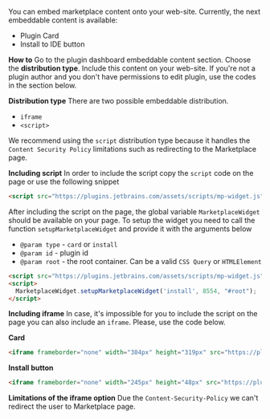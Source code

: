 [//]: # (title: Embeddable Content)  

You can embed marketplace content onto your web-site. Currently, the next embeddable content is available:

 - Plugin Card
 - Install to IDE button

**How to**
Go to the plugin dashboard embeddable content section. Choose the **distribution type**. Include this content on your web-site. If you're not a plugin author and you don't have permissions to edit plugin, use the codes in the section below.


**Distribution type**
There are two possible embeddable distribution. 
 - `iframe`
 - `<script>`
 
We recommend using the `script` distribution type because it handles the `Content Security Policy` limitations such as redirecting to the Marketplace page.

**Including script**
In order to include the script copy the `script` code on the page or use the following snippet
```html
<script src="https://plugins.jetbrains.com/assets/scripts/mp-widget.js"></script>
```
After including the script on the page, the global variable `MarketplaceWidget` should be available on your page. To setup the widget you need to call the function `setupMarketplaceWidget` and provide it with the arguments below

 - `@param type` - `card` or `install`
 - `@param id`     - plugin id
 - `@param root` - the root container. Can be a valid `CSS Query` or `HTMLElement`

```html
<script src="https://plugins.jetbrains.com/assets/scripts/mp-widget.js"></script>
<script>  
  MarketplaceWidget.setupMarketplaceWidget('install', 8554, "#root");  
</script>
```

**Including iframe**
In case, it's impossible for you to include the script on the page you can also include an `iframe`. Please, use the code below.

**Card**
```html
<iframe frameborder="none" width="384px" height="319px" src="https://plugins.jetbrains.com/embeddable/card/<id>"></iframe>
```

**Install button**
```html
<iframe frameborder="none" width="245px" height="48px" src="https://plugins.jetbrains.com/embeddable/install/1347"></iframe>
```

**Limitations of the iframe option**
Due the `Content-Security-Policy` we can't redirect the user to Marketplace page. 
